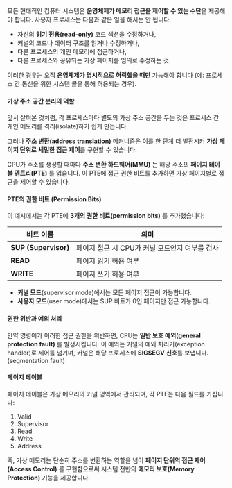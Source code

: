 모든 현대적인 컴퓨터 시스템은 **운영체제가 메모리 접근을 제어할 수 있는 수단**을 제공해야 합니다.
사용자 프로세스는 다음과 같은 일을 해서는 안 됩니다.

* 자신의 **읽기 전용(read-only)** 코드 섹션을 수정하거나,
* 커널의 코드나 데이터 구조를 읽거나 수정하거나,
* 다른 프로세스의 개인 메모리에 접근하거나,
* 다른 프로세스와 공유되는 가상 페이지를 임의로 수정하는 것.

이러한 경우는 오직 **운영체제가 명시적으로 허락했을 때만** 가능해야 합니다
(예: 프로세스 간 통신을 위한 시스템 콜을 통해 허용되는 경우).

#### 가상 주소 공간 분리의 역할

앞서 살펴본 것처럼, 각 프로세스마다 별도의 가상 주소 공간을 두는 것은 프로세스 간 개인 메모리를 격리(isolate)하기 쉽게 만듭니다.

그러나 **주소 변환(address translation)** 메커니즘은 이를 한 단계 더 발전시켜 **가상 페이지 단위로 세밀한 접근 제어**를 구현할 수 있습니다.

CPU가 주소를 생성할 때마다 **주소 변환 하드웨어(MMU)** 는 해당 주소의 **페이지 테이블 엔트리(PTE)** 를 읽습니다.
이 PTE에 접근 권한 비트를 추가하면 가상 페이지별로 접근을 제어할 수 있습니다.

#### PTE의 권한 비트 (Permission Bits)

이 예시에서는 각 PTE에 **3개의 권한 비트(permission bits)** 를 추가했습니다:

| 비트 이름                | 의미                           |
| -------------------- | ---------------------------- |
| **SUP (Supervisor)** | 페이지 접근 시 CPU가 커널 모드인지 여부를 검사 |
| **READ**             | 페이지 읽기 허용 여부                 |
| **WRITE**            | 페이지 쓰기 허용 여부                 |

* **커널 모드**(supervisor mode)에서는 모든 페이지 접근이 가능합니다.
* **사용자 모드**(user mode)에서는 SUP 비트가 0인 페이지만 접근 가능합니다.

#### 권한 위반과 예외 처리

만약 명령어가 이러한 접근 권한을 위반하면, CPU는 **일반 보호 예외(general protection fault)** 를 발생시킵니다.
이 예외는 커널의 예외 처리기(exception handler)로 제어를 넘기며, 커널은 해당 프로세스에 **SIGSEGV 신호**를 보냅니다. (segmentation fault)

#### 페이지 테이블

페이지 테이블은 가상 메모리의 커널 영역에서 관리되며, 각 PTE는 다음 필드를 가집니다:

1. Valid
2. Supervisor
3. Read
4. Write
5. Address

즉, 가상 메모리는 단순히 주소를 변환하는 역할을 넘어
**페이지 단위의 접근 제어(Access Control)** 를 구현함으로써
시스템 전반의 **메모리 보호(Memory Protection)** 기능을 제공합니다.
